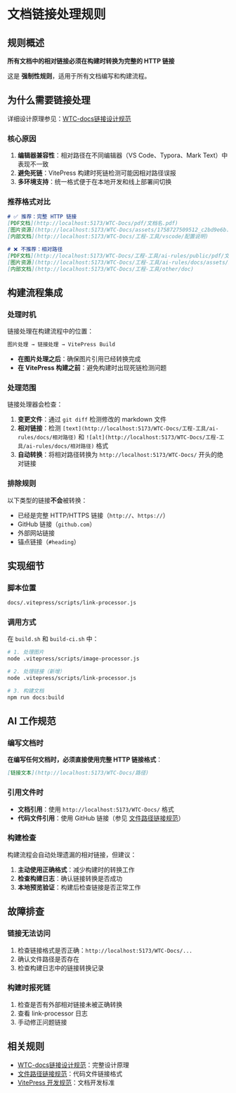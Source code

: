 # 文档链接处理规则

## 规则概述

**所有文档中的相对链接必须在构建时转换为完整的 HTTP 链接**

这是 **强制性规则**，适用于所有文档编写和构建流程。

## 为什么需要链接处理

详细设计原理参见：[WTC-docs链接设计规范](http://localhost:5173/WTC-Docs/工程-工具/WTC-docs链接设计规范)

### 核心原因

1. **编辑器兼容性**：相对路径在不同编辑器（VS Code、Typora、Mark Text）中表现不一致
2. **避免死链**：VitePress 构建时死链检测可能因相对路径误报
3. **多环境支持**：统一格式便于在本地开发和线上部署间切换

### 推荐格式对比

```markdown
# ✅ 推荐：完整 HTTP 链接
[PDF文档](http://localhost:5173/WTC-Docs/pdf/文档名.pdf)
[图片资源](http://localhost:5173/WTC-Docs/assets/1758727509512_c2bd9e6b.png)
[内部文档](http://localhost:5173/WTC-Docs/工程-工具/vscode/配置说明)

# ❌ 不推荐：相对路径
[PDF文档](http://localhost:5173/WTC-Docs/工程-工具/ai-rules/public/pdf/文档名.pdf)
[图片资源](http://localhost:5173/WTC-Docs/工程-工具/ai-rules/docs/assets/image.png)
[内部文档](http://localhost:5173/WTC-Docs/工程-工具/other/doc)
```

## 构建流程集成

### 处理时机

链接处理在构建流程中的位置：

```bash
图片处理 → 链接处理 → VitePress Build
```

- **在图片处理之后**：确保图片引用已经转换完成
- **在 VitePress 构建之前**：避免构建时出现死链检测问题

### 处理范围

链接处理器会检查：

1. **变更文件**：通过 `git diff` 检测修改的 markdown 文件
2. **相对链接**：检测 `[text](http://localhost:5173/WTC-Docs/工程-工具/ai-rules/docs/相对路径)` 和 `![alt](http://localhost:5173/WTC-Docs/工程-工具/ai-rules/docs/相对路径)` 格式
3. **自动转换**：将相对路径转换为 `http://localhost:5173/WTC-Docs/` 开头的绝对链接

### 排除规则

以下类型的链接**不会**被转换：

- 已经是完整 HTTP/HTTPS 链接（`http://`、`https://`）
- GitHub 链接（`github.com`）
- 外部网站链接
- 锚点链接（`#heading`）

## 实现细节

### 脚本位置

```bash
docs/.vitepress/scripts/link-processor.js
```

### 调用方式

在 `build.sh` 和 `build-ci.sh` 中：

```bash
# 1. 处理图片
node .vitepress/scripts/image-processor.js

# 2. 处理链接（新增）
node .vitepress/scripts/link-processor.js

# 3. 构建文档
npm run docs:build
```

## AI 工作规范

### 编写文档时

**在编写任何文档时，必须直接使用完整 HTTP 链接格式**：

```markdown
[链接文本](http://localhost:5173/WTC-Docs/路径)
```

### 引用文件时

- **文档引用**：使用 `http://localhost:5173/WTC-Docs/` 格式
- **代码文件引用**：使用 GitHub 链接（参见 [文件路径链接规范](http://localhost:5173/WTC-Docs/工程-工具/ai-rules/shared/file-path-links)）

### 构建检查

构建流程会自动处理遗漏的相对链接，但建议：

1. **主动使用正确格式**：减少构建时的转换工作
2. **检查构建日志**：确认链接转换是否成功
3. **本地预览验证**：构建后检查链接是否正常工作

## 故障排查

### 链接无法访问

1. 检查链接格式是否正确：`http://localhost:5173/WTC-Docs/...`
2. 确认文件路径是否存在
3. 检查构建日志中的链接转换记录

### 构建时报死链

1. 检查是否有外部相对链接未被正确转换
2. 查看 link-processor 日志
3. 手动修正问题链接

## 相关规则

- [WTC-docs链接设计规范](http://localhost:5173/WTC-Docs/工程-工具/WTC-docs链接设计规范)：完整设计原理
- [文件路径链接规范](http://localhost:5173/WTC-Docs/工程-工具/ai-rules/shared/file-path-links)：代码文件链接格式
- [VitePress 开发规范](http://localhost:5173/WTC-Docs/工程-工具/ai-rules/docs/vitepress-standards)：文档开发标准
